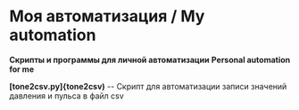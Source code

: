 # Моя автоматизация / Мy automation

**Скрипты и программы для личной автоматизации**
**Personal automation for me**

**[tone2csv.py]{tone2csv)** -- Скрипт для автоматизации записи значений давления и пульса в файл csv


